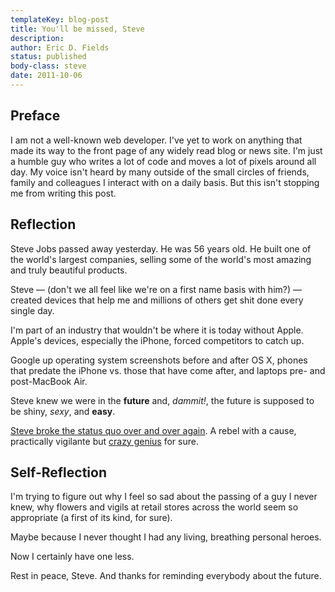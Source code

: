 ```yaml
---
templateKey: blog-post
title: You'll be missed, Steve
description:
author: Eric D. Fields
status: published
body-class: steve
date: 2011-10-06
---
```


## Preface

I am not a well-known web developer. I've yet to work on anything that made its way to the front page of any widely read blog or news site. I'm just a humble guy who writes a lot of code and moves a lot of pixels around all day. My voice isn't heard by many outside of the small circles of friends, family and colleagues I interact with on a daily basis. But this isn't stopping me from writing this post.

## Reflection

Steve Jobs passed away yesterday. He was 56 years old. He built one of the world's largest companies, selling some of the world's most amazing and truly beautiful products.

Steve — (don't we all feel like we're on a first name basis with him?) — created devices that help me and millions of others get shit done every single day.

I'm part of an industry that wouldn't be where it is today without Apple. Apple's devices, especially the iPhone, forced competitors to catch up.

Google up operating system screenshots before and after OS X, phones that predate the iPhone vs. those that have come after, and laptops pre- and post-MacBook Air.

Steve knew we were in the **future** and, _dammit!_, the future is supposed to be shiny, _sexy_, and **easy**.

[Steve broke the status quo over and over again](http://37signals.com/svn/posts/3021-steve-jobs-changed). A rebel with a cause, practically vigilante but [crazy genius](http://www.loopinsight.com/2011/10/06/steve-jobs-narrates-the-crazy-ones/) for sure.

## Self-Reflection

I'm trying to figure out why I feel so sad about the passing of a guy I never knew, why flowers and vigils at retail stores across the world seem so appropriate (a first of its kind, for sure).

Maybe because I never thought I had any living, breathing personal heroes.

Now I certainly have one less.

Rest in peace, Steve. And thanks for reminding everybody about the future.
